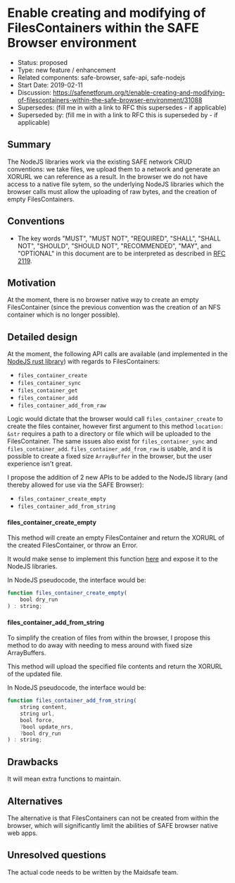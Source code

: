 # Enable creating and modifying of FilesContainers within the SAFE Browser environment

- Status: proposed
- Type: new feature / enhancement
- Related components: safe-browser, safe-api, safe-nodejs
- Start Date: 2019-02-11
- Discussion: https://safenetforum.org/t/enable-creating-and-modifying-of-filescontainers-within-the-safe-browser-environment/31088
- Supersedes: (fill me in with a link to RFC this supersedes - if applicable)
- Superseded by: (fill me in with a link to RFC this is superseded by - if applicable)

## Summary

The NodeJS libraries work via the existing SAFE network CRUD conventions: we take files, we upload them to a network and generate an XORURL we can reference as a result. In the browser we do not have access to a native file sytem, so the underlying NodeJS libraries which the browser calls must allow the uploading of raw bytes, and the creation of empty FilesContainers.

## Conventions
- The key words "MUST", "MUST NOT", "REQUIRED", "SHALL", "SHALL NOT", "SHOULD", "SHOULD NOT", "RECOMMENDED", "MAY", and "OPTIONAL" in this document are to be interpreted as described in [RFC 2119](http://tools.ietf.org/html/rfc2119).

## Motivation

At the moment, there is no browser native way to create an empty FilesContainer (since the previous convention was the creation of an NFS container which is no longer possible).

## Detailed design

At the moment, the following API calls are available (and implemented in the [NodeJS rust library](https://github.com/maidsafe/safe-nodejs/blob/master/native/src/lib.rs)) with regards to FilesContainers:

* `files_container_create`
* `files_container_sync`
* `files_container_get`
* `files_container_add`
* `files_container_add_from_raw`

Logic would dictate that the browser would call `files_container_create` to create the files container, however first argument to this method `location: &str` requires a path to a directory or file which will be uploaded to the FilesContainer. The same issues also exist for `files_container_sync` and `files_container_add`. `files_container_add_from_raw` is usable, and it is possible to create a fixed size `ArrayBuffer` in the browser, but the user experience isn't great.

I propose the addition of 2 new APIs to be added to the NodeJS library (and thereby allowed for use via the SAFE Browser):

* `files_container_create_empty`
* `files_container_add_from_string`

#### files_container_create_empty

This method will create an empty FilesContainer and return the XORURL of the created FilesContainer, or throw an Error.

It would make sense to implement this function [here](https://github.com/maidsafe/safe-api/blob/81687e0a57161f2a7203c62b9897511618862242/safe-api/src/api/files.rs#L55) and expose it to the NodeJS libraries.

In NodeJS pseudocode, the interface would be:

```js
function files_container_create_empty(
    bool dry_run
) : string;
```

#### files_container_add_from_string

To simplify the creation of files from within the browser, I propose this method to do away with needing to mess around with fixed size ArrayBuffers.

This method will upload the specified file contents and return the XORURL of the updated file.

In NodeJS pseudocode, the interface would be:

```js
function files_container_add_from_string(
    string content,
    string url,
    bool force,
    ?bool update_nrs,
    ?bool dry_run
) : string;
```


## Drawbacks

It will mean extra functions to maintain.

## Alternatives

The alternative is that FilesContainers can not be created from within the browser, which will significantly limit the abilities of SAFE browser native web apps.

## Unresolved questions

The actual code needs to be written by the Maidsafe team.
